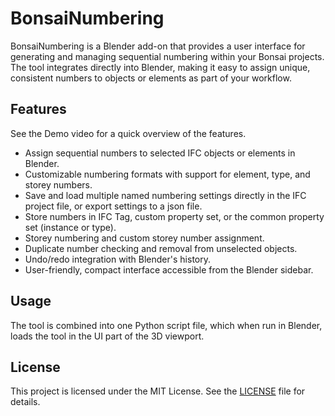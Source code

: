 # BonsaiNumbering
BonsaiNumbering is a Blender add-on that provides a user interface for generating and managing sequential numbering within your Bonsai projects. The tool integrates directly into Blender, making it easy to assign unique, consistent numbers to objects or elements as part of your workflow.

## Features
See the Demo video for a quick overview of the features.
- Assign sequential numbers to selected IFC objects or elements in Blender.
- Customizable numbering formats with support for element, type, and storey numbers.
- Save and load multiple named numbering settings directly in the IFC project file, or export settings to a json file.
- Store numbers in IFC Tag, custom property set, or the common property set (instance or type).
- Storey numbering and custom storey number assignment.
- Duplicate number checking and removal from unselected objects.
- Undo/redo integration with Blender's history.
- User-friendly, compact interface accessible from the Blender sidebar.

## Usage
The tool is combined into one Python script file, which when run in Blender, loads the tool in the UI part of the 3D viewport.

## License

This project is licensed under the MIT License. See the [LICENSE](LICENSE) file for details.
